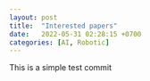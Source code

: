 ```yaml
---
layout: post
title:  "Interested papers"
date:   2022-05-31 02:28:15 +0700
categories: [AI, Robotic]
---
```


This is a simple test commit